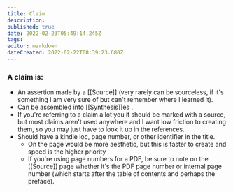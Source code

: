 ```yaml
---
title: Claim
description: 
published: true
date: 2022-02-23T05:49:14.245Z
tags: 
editor: markdown
dateCreated: 2022-02-22T08:39:23.680Z
---
```


### A claim is:
- An assertion made by a [[Source]] (very rarely can be sourceless, if it's something I am very sure of but can't remember where I learned it).
- Can be assembled into [[Synthesis]]es .
- If you're referring to a claim a lot you it should be marked with a source, but most claims aren't used anywhere and I want low friction to creating them, so you may just have to look it up in the references.
- Should have a kindle loc, page number, or other identifier in the title.
    - On the page would be more aesthetic, but this is faster to create and speed is the higher priority
    - If you're using page numbers for a PDF, be sure to note on the [[Source]] page whether it's the PDF page number or internal page number (which starts after the table of contents and perhaps the preface).

